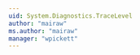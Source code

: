 ```yaml
---
uid: System.Diagnostics.TraceLevel
author: "mairaw"
ms.author: "mairaw"
manager: "wpickett"
---
```

